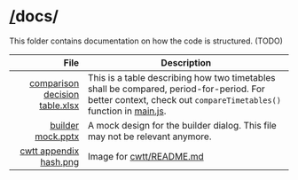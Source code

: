 # [/](/)docs/

This folder contains documentation on how the code is structured. (TODO)

| File | Description |
| ---: | --- |
| [comparison decision table.xlsx](comparison%20decision%20table.xlsx) | This is a table describing how two timetables shall be compared, period-for-period. For better context, check out `compareTimetables()` function in [main.js](/scripts/main.js). |
| [builder mock.pptx](builder%20mock.pptx) | A mock design for the builder dialog. This file may not be relevant anymore. |
| [cwtt appendix hash.png](cwtt%20appendix%20hash.png) | Image for [cwtt/README.md](../coursewise%20timetables/README.md) |
